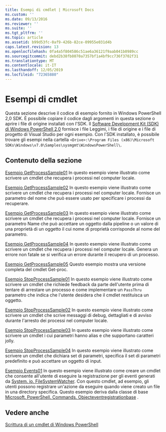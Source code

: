 ```yaml
---
title: Esempi di cmdlet | Microsoft Docs
ms.custom: ''
ms.date: 09/13/2016
ms.reviewer: ''
ms.suite: ''
ms.tgt_pltfrm: ''
ms.topic: article
ms.assetid: b99d53fc-0af9-426b-82ce-09955e031d4b
caps.latest.revision: 13
ms.openlocfilehash: 0fa4a5f804586c51ae6a36121f9aab041b0989cc
ms.sourcegitcommit: debd2b38fb8070a7357bf1a4bf9cc736f3702f31
ms.translationtype: MT
ms.contentlocale: it-IT
ms.lasthandoff: 12/05/2019
ms.locfileid: "72365880"
---
```

# <a name="cmdlet-samples"></a>Esempi di cmdlet

Questa sezione descrive il codice di esempio fornito in Windows PowerShell 2,0 SDK. È possibile copiare il codice dagli argomenti in questa sezione o aprire i file di origine installati con l'SDK. Il [Software Development Kit (SDK) di Windows PowerShell 2,0](https://www.microsoft.com/en-us/download/details.aspx?id=2560) fornisce i file Leggimi, i file di origine e i file di progetto di Visual Studio per ogni esempio. Con l'SDK installato, è possibile trovare gli esempi nella cartella `<Drive>:\Program Files (x86)\Microsoft SDKs\Windows\v7.0\Samples\sysmgmt\WindowsPowerShell\`.

## <a name="in-this-section"></a>Contenuto della sezione

[Esempio GetProcessSample01](./getprocesssample01-sample.md) In questo esempio viene illustrato come scrivere un cmdlet che recupera i processi nel computer locale.

[Esempio GetProcessSample02](./getprocesssample02-sample.md) In questo esempio viene illustrato come scrivere un cmdlet che recupera i processi nel computer locale. Fornisce un parametro del nome che può essere usato per specificare i processi da recuperare.

[Esempio GetProcessSample03](./getprocesssample03-sample.md) In questo esempio viene illustrato come scrivere un cmdlet che recupera i processi nel computer locale. Fornisce un parametro Name che può accettare un oggetto dalla pipeline o un valore di una proprietà di un oggetto il cui nome di proprietà corrisponde al nome del parametro.

[Esempio GetProcessSample04](./getprocesssample04-sample.md) In questo esempio viene illustrato come scrivere un cmdlet che recupera i processi nel computer locale. Genera un errore non fatale se si verifica un errore durante il recupero di un processo.

[Esempio GetProcessSample05](./getprocesssample05-sample.md) Questo esempio mostra una versione completa del cmdlet Get-proc.

[Esempio StopProcessSample01](./stopprocesssample01-sample.md) In questo esempio viene illustrato come scrivere un cmdlet che richiede feedback da parte dell'utente prima di tentare di arrestare un processo e come implementare un `PassThru` parametro che indica che l'utente desidera che il cmdlet restituisca un oggetto.

[Esempio StopProcessSample02](./stopprocesssample02-sample.md) In questo esempio viene illustrato come scrivere un cmdlet che scrive messaggi di debug, dettagliati e di avviso durante l'arresto dei processi nel computer locale.

[Esempio StopProcessSample03](./stopprocesssample03-sample.md) In questo esempio viene illustrato come scrivere un cmdlet i cui parametri hanno alias e che supportano caratteri jolly.

[Esempio StopProcessSample04](./stopprocesssample04-sample.md) In questo esempio viene illustrato come scrivere un cmdlet che dichiara set di parametri, specifica il set di parametri predefinito e può accettare un oggetto di input.

[Esempio Events01](./events01-sample.md) In questo esempio viene illustrato come creare un cmdlet che consente all'utente di eseguire la registrazione per gli eventi generati da [System. io. FileSystemWatcher](/dotnet/api/System.IO.FileSystemWatcher). Con questo cmdlet, ad esempio, gli utenti possono registrare un'azione da eseguire quando viene creato un file in una directory specifica. Questo esempio deriva dalla classe di base [Microsoft. PowerShell. Commands. Objecteventregistrationbase](/dotnet/api/Microsoft.PowerShell.Commands.ObjectEventRegistrationBase) .

## <a name="see-also"></a>Vedere anche

[Scrittura di un cmdlet di Windows PowerShell](./writing-a-windows-powershell-cmdlet.md)
